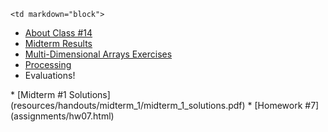 	<td markdown="block">
* [About Class #14](slides/14/meta.html)
* [Midterm Results](slides/14/midterm.html)
* [Multi-Dimensional Arrays Exercises](slides/14/nested-arrays-exercises.html)
* [Processing](slides/14/processing.html)
* Evaluations!
</td>
	<td markdown="block">
* [Midterm #1 Solutions](resources/handouts/midterm_1/midterm_1_solutions.pdf)
</td>
	<td markdown="block">
* [Homework #7](assignments/hw07.html)
</td>
